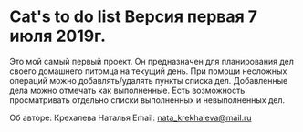 <h1>Cat's to do list  Версия первая  7 июля 2019г. </h1>

Это мой самый первый проект. 
Он предназначен для планирования дел своего домашнего питомца на текущий день. 
При помощи несложных операций можно добавлять/удалять пункты списка дел. 
Добавленные дела можно отмечать как выполненные.
Есть возможность просматривать отдельно списки выполненных и невыполненных дел.


Об авторе:
Крехалева Наталья
Email: nata_krekhaleva@mail.ru




